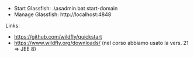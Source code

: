 - Start Glassfish: .\asadmin.bat start-domain
- Manage Glassfish: http://localhost:4848


Links:

- https://github.com/wildfly/quickstart
- https://www.wildfly.org/downloads/ (nel corso abbiamo usato la vers. 21 => JEE 8)